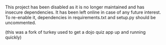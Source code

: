 This project has been disabled as it is no longer maintained and has insecure dependencies.
It has been left online in case of any future interest.
To re-enable it, dependencies in requirements.txt and setup.py should be uncommented.

(this was a fork of turkey used to get a dojo quiz app up and running quickly)
